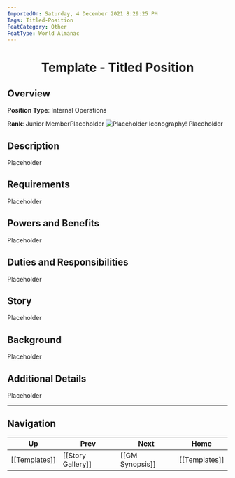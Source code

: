 ```yaml
---
ImportedOn: Saturday, 4 December 2021 8:29:25 PM
Tags: Titled-Position
FeatCategory: Other
FeatType: World Almanac
---
```

# <center>Template - Titled Position</center>

## Overview

**Position Type**: Internal Operations

**Rank**: Junior MemberPlaceholder
![Placeholder Iconography!](ImagePlaceholder.png)
Placeholder

## Description

Placeholder

## Requirements

Placeholder

## Powers and Benefits

Placeholder

## Duties and Responsibilities

Placeholder

## Story

Placeholder

## Background

Placeholder

## Additional Details

Placeholder


---
## Navigation
| Up | Prev | Next | Home |
|----|------|------|------|
| [[Templates]] | [[Story Gallery]] | [[GM Synopsis]] | [[Templates]] |
